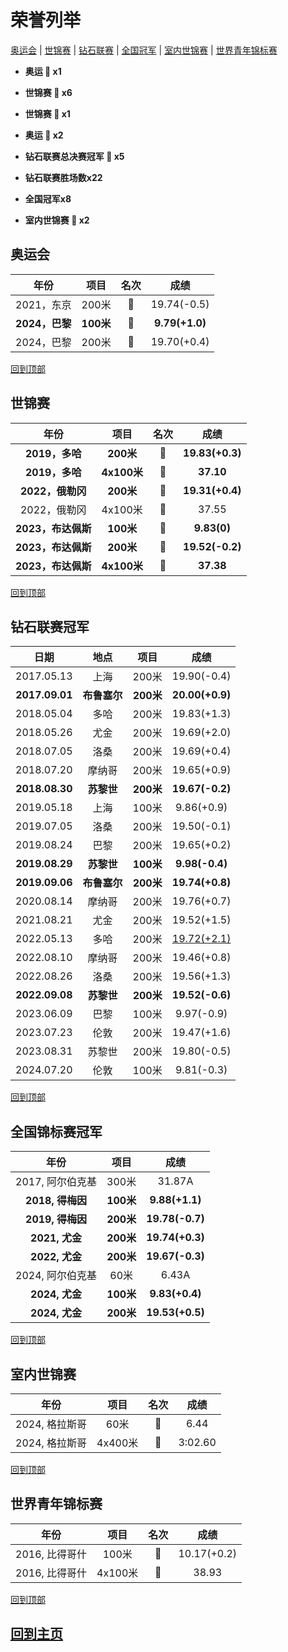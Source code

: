 # 荣誉列举

[奥运会](#奥运会) | [世锦赛](#世锦赛) | [钻石联赛](#钻石联赛) | [全国冠军](#全国冠军) | [室内世锦赛](#室内世锦赛) | [世界青年锦标赛](#世界青年锦标赛)

- **奥运 🥇 x1**

- **世锦赛 :1st_place_medal: x6**

- **世锦赛 :2nd_place_medal: x1**

- **奥运 :3rd_place_medal: x2**

- **钻石联赛总决赛冠军 :diamond_shape_with_a_dot_inside: x5**

- **钻石联赛胜场数x22**

- **全国冠军x8**

- **室内世锦赛 :2nd_place_medal: x2**

## 奥运会

|      年份      |   项目    |         名次          |      成绩      |
| :------------: | :-------: | :-------------------: | :------------: |
|   2021，东京   |   200米   |   :3rd_place_medal:   |  19.74(-0.5)   |
| **2024，巴黎** | **100米** | **:1st_place_medal:** | **9.79(+1.0)** |
|   2024，巴黎   |   200米   |   :3rd_place_medal:   |  19.70(+0.4)   |

[回到顶部](#荣誉列举)

## 世锦赛

|        年份        |    项目     |         名次          |      成绩       |
| :----------------: | :---------: | :-------------------: | :-------------: |
|   **2019，多哈**   |  **200米**  | **:1st_place_medal:** | **19.83(+0.3)** |
|   **2019，多哈**   | **4x100米** | **:1st_place_medal:** |    **37.10**    |
|  **2022，俄勒冈**  |  **200米**  | **:1st_place_medal:** | **19.31(+0.4)** |
|    2022，俄勒冈    |   4x100米   |   :2nd_place_medal:   |      37.55      |
| **2023，布达佩斯** |  **100米**  | **:1st_place_medal:** |   **9.83(0)**   |
| **2023，布达佩斯** |  **200米**  | **:1st_place_medal:** | **19.52(-0.2)** |
| **2023，布达佩斯** | **4x100米** | **:1st_place_medal:** |    **37.38**    |

[回到顶部](#荣誉列举)

## 钻石联赛冠军

|      日期      |     地点     |   项目    |        成绩        |
| :------------: | :----------: | :-------: | :----------------: |
|   2017.05.13   |     上海     |   200米   |    19.90(-0.4)     |
| **2017.09.01** | **布鲁塞尔** | **200米** |  **20.00(+0.9)**   |
|   2018.05.04   |     多哈     |   200米   |    19.83(+1.3)     |
|   2018.05.26   |     尤金     |   200米   |    19.69(+2.0)     |
|   2018.07.05   |     洛桑     |   200米   |    19.69(+0.4)     |
|   2018.07.20   |    摩纳哥    |   200米   |    19.65(+0.9)     |
| **2018.08.30** |  **苏黎世**  | **200米** |  **19.67(-0.2)**   |
|   2019.05.18   |     上海     |   100米   |     9.86(+0.9)     |
|   2019.07.05   |     洛桑     |   200米   |    19.50(-0.1)     |
|   2019.08.24   |     巴黎     |   200米   |    19.65(+0.2)     |
| **2019.08.29** |  **苏黎世**  | **100米** |   **9.98(-0.4)**   |
| **2019.09.06** | **布鲁塞尔** | **200米** |  **19.74(+0.8)**   |
|   2020.08.14   |    摩纳哥    |   200米   |    19.76(+0.7)     |
|   2021.08.21   |     尤金     |   200米   |    19.52(+1.5)     |
|   2022.05.13   |     多哈     |   200米   | <u>19.72(+2.1)</u> |
|   2022.08.10   |    摩纳哥    |   200米   |    19.46(+0.8)     |
|   2022.08.26   |     洛桑     |   200米   |    19.56(+1.3)     |
| **2022.09.08** |  **苏黎世**  | **200米** |  **19.52(-0.6)**   |
|   2023.06.09   |     巴黎     |   100米   |     9.97(-0.9)     |
|   2023.07.23   |     伦敦     |   200米   |    19.47(+1.6)     |
|   2023.08.31   |    苏黎世    |   200米   |    19.80(-0.5)     |
|   2024.07.20   |     伦敦     |   100米   |     9.81(-0.3)     |

[回到顶部](#荣誉列举)

## 全国锦标赛冠军

|       年份       |   项目    |      成绩       |
| :--------------: | :-------: | :-------------: |
| 2017, 阿尔伯克基 |   300米   |     31.87A      |
| **2018, 得梅因** | **100米** | **9.88(+1.1)**  |
| **2019, 得梅因** | **200米** | **19.78(-0.7)** |
|  **2021, 尤金**  | **200米** | **19.74(+0.3)** |
|  **2022, 尤金**  | **200米** | **19.67(-0.3)** |
| 2024, 阿尔伯克基 |   60米    |      6.43A      |
|  **2024, 尤金**  | **100米** | **9.83(+0.4)**  |
|  **2024, 尤金**  | **200米** | **19.53(+0.5)** |

[回到顶部](#荣誉列举)

## 室内世锦赛

|      年份      |  项目   |       名次        |  成绩   |
| :------------: | :-----: | :---------------: | :-----: |
| 2024, 格拉斯哥 |  60米   | :2nd_place_medal: |  6.44   |
| 2024, 格拉斯哥 | 4x400米 | :2nd_place_medal: | 3:02.60 |

[回到顶部](#荣誉列举)

## 世界青年锦标赛

|      年份      |  项目   |       名次        |    成绩     |
| :------------: | :-----: | :---------------: | :---------: |
| 2016, 比得哥什 |  100米  | :1st_place_medal: | 10.17(+0.2) |
| 2016, 比得哥什 | 4x100米 | :1st_place_medal: |    38.93    |

[回到顶部](#荣誉列举)

## [回到主页](./Noah-Lyles-Profile)

